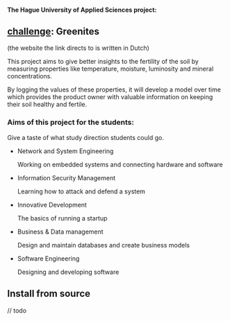#### The Hague University of Applied Sciences project:
## [challenge](https://thechallenge-hboict.nl/?page_id=59): Greenites
(the website the link directs to is written in Dutch)

This project aims to give better insights to the fertility of the soil
by measuring properties like temperature, moisture, luminosity and mineral concentrations.

By logging the values of these properties, it will develop a model over time which provides the product owner with valuable information on keeping their soil healthy and fertile.

### Aims of this project for the students:
Give a taste of what study direction students could go.

 - Network and System Engineering
   
   Working on embedded systems and connecting hardware and software


 - Information Security Management
   
   Learning how to attack and defend a system


 - Innovative Development
   
   The basics of running a startup


 - Business & Data management
   
   Design and maintain databases and create business models


 - Software Engineering

   Designing and developing software

## Install from source
// todo
